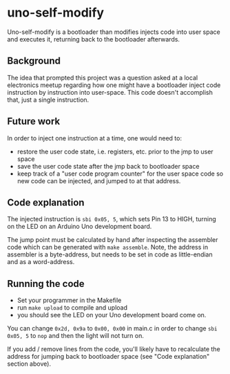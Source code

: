 # uno-self-modify

Uno-self-modify is a bootloader than modifies injects code into user space and executes it, returning back to the bootloader afterwards.

## Background
The idea that prompted this project was a question asked at a local electronics meetup regarding how one might have a bootloader inject code instruction by instruction into user-space. This code doesn't accomplish that, just a single instruction. 

## Future work
In order to inject one instruction at a time, one would need to:
 * restore the user code state, i.e. registers, etc. prior to the jmp to user space
 * save the user code state after the jmp back to bootloader space
 * keep track of a "user code program counter" for the user space code so new code can be injected, and jumped to at that address.

## Code explanation
The injected instruction is `sbi 0x05, 5`, which sets Pin 13 to HIGH, turning on the LED on an Arduino Uno development board.

The jump point must be calculated by hand after inspecting the assembler code which can be generated with `make assemble`. Note, the address in assembler is a byte-address, but needs to be set in code as little-endian and as a word-address.

## Running the code
* Set your programmer in the Makefile
* run `make upload` to compile and upload
* you should see the LED on your Uno development board come on.

You can change `0x2d, 0x9a` to `0x00, 0x00` in main.c in order to change `sbi 0x05, 5` to `nop` and then the light will not turn on.

If you add / remove lines from the code, you'll likely have to recalculate the address for jumping back to bootloader space (see "Code explanation" section above).

